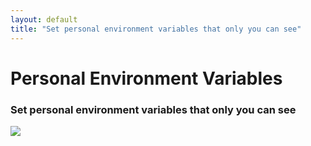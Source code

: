 ```yaml
---
layout: default
title: "Set personal environment variables that only you can see"
---
```


<div class="row">
  <div class="col-lg-8 offset-lg-2">
    <h1 class="text-center h5 text-secondary font-monospace mt-5 pb-0 mb-0 fw-normal">Personal Environment Variables</h1>
    <h3 class="text-center h2 fw-bold">Set personal environment variables that only you can see</h3>
  </div>
</div>

<div class="row mb-5">
  <div class="col-lg-6 offset-lg-3">
    <img src="https://res.cloudinary.com/dotenv-org/image/upload/v1673976499/personal-environment-variables-815d3000a2866922c53a45f4b83465f0e3571eaf49189e827127eb3cdc805c49_oiejhp.gif" class="w-100 border border-4 rounded" />
  </div>
</div>
